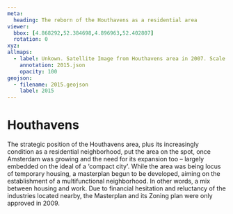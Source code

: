 ```yaml
---
meta:
  heading: The reborn of the Houthavens as a residential area
viewer:
  bbox: [4.868292,52.384698,4.896963,52.402807]
  rotation: 0
xyz:
allmaps:
  - label: Unkown. Satellite Image from Houthavens area in 2007. Scale none. Google Earth Pro. Accessed 3 Oktober 2023.
    annotation: 2015.json
    opacity: 100
geojson:
  - filename: 2015.geojson
    label: 2015
---
```

# Houthavens
The strategic position of the Houthavens area, plus its increasingly condition as a residential neighborhood, put the area on the spot, once Amsterdam was growing and the need for its expansion too – largely embedded on the ideal of a ‘compact city'. While the area was being locus of temporary housing, a masterplan begun to be developed, aiming on the establishment of a multifunctional neighborhood. In other words, a mix between housing and work. Due to financial hesitation and reluctancy of the industries located nearby, the Masterplan and its Zoning plan were only approved in 2009. 
